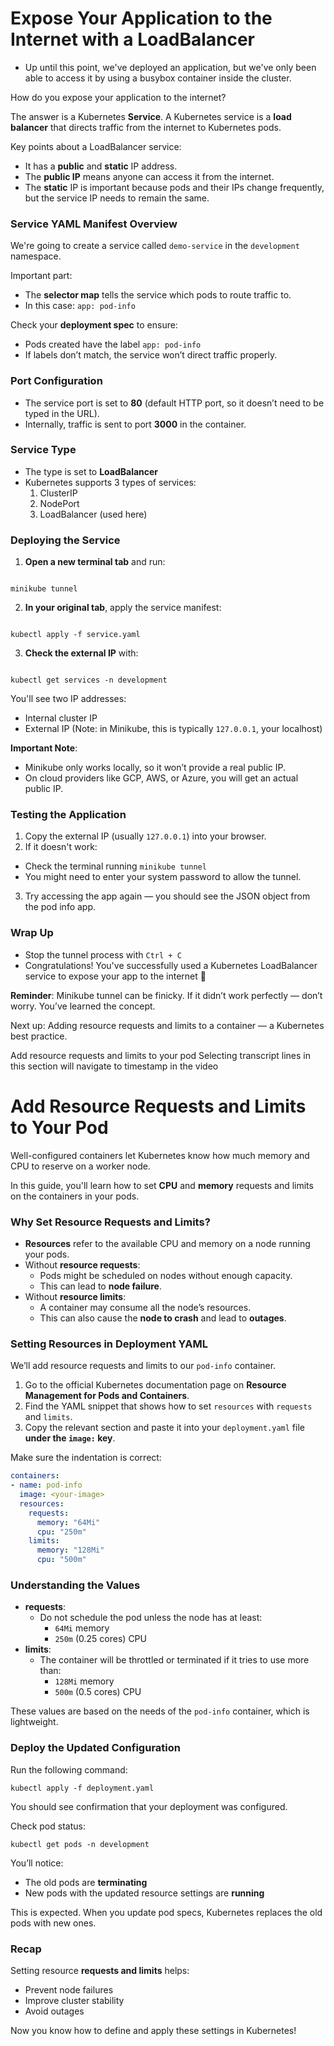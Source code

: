 # Expose Your Application to the Internet with a LoadBalancer

- Up until this point, we've deployed an application, but we've only been able to access it by using a busybox container inside the cluster.

How do you expose your application to the internet?

The answer is a Kubernetes **Service**. A Kubernetes service is a **load balancer** that directs traffic from the internet to Kubernetes pods.

Key points about a LoadBalancer service:

- It has a **public** and **static** IP address.
- The **public IP** means anyone can access it from the internet.
- The **static** IP is important because pods and their IPs change frequently, but the service IP needs to remain the same.

### Service YAML Manifest Overview

We're going to create a service called `demo-service` in the `development` namespace.

Important part:

- The **selector map** tells the service which pods to route traffic to.
- In this case: `app: pod-info`

Check your **deployment spec** to ensure:

- Pods created have the label `app: pod-info`
- If labels don’t match, the service won’t direct traffic properly.

### Port Configuration

- The service port is set to **80** (default HTTP port, so it doesn’t need to be typed in the URL).
- Internally, traffic is sent to port **3000** in the container.

### Service Type

- The type is set to **LoadBalancer**
- Kubernetes supports 3 types of services:
  1. ClusterIP
  2. NodePort
  3. LoadBalancer (used here)

### Deploying the Service

1. **Open a new terminal tab** and run:

```

minikube tunnel

```

2. **In your original tab**, apply the service manifest:

```

kubectl apply -f service.yaml

```

3. **Check the external IP** with:

```

kubectl get services -n development

```

You'll see two IP addresses:

- Internal cluster IP
- External IP (Note: in Minikube, this is typically `127.0.0.1`, your localhost)

**Important Note**:

- Minikube only works locally, so it won’t provide a real public IP.
- On cloud providers like GCP, AWS, or Azure, you will get an actual public IP.

### Testing the Application

1. Copy the external IP (usually `127.0.0.1`) into your browser.
2. If it doesn't work:

- Check the terminal running `minikube tunnel`
- You might need to enter your system password to allow the tunnel.

3. Try accessing the app again — you should see the JSON object from the pod info app.

### Wrap Up

- Stop the tunnel process with `Ctrl + C`
- Congratulations! You've successfully used a Kubernetes LoadBalancer service to expose your app to the internet 🎉

**Reminder**:
Minikube tunnel can be finicky. If it didn’t work perfectly — don’t worry. You’ve learned the concept.

Next up: Adding resource requests and limits to a container — a Kubernetes best practice.

Add resource requests and limits to your pod
Selecting transcript lines in this section will navigate to timestamp in the video

# Add Resource Requests and Limits to Your Pod


Well-configured containers let Kubernetes know how much memory and CPU to reserve on a worker node.

In this guide, you'll learn how to set **CPU** and **memory** requests and limits on the containers in your pods.

### Why Set Resource Requests and Limits?

- **Resources** refer to the available CPU and memory on a node running your pods.
- Without **resource requests**:
  - Pods might be scheduled on nodes without enough capacity.
  - This can lead to **node failure**.
- Without **resource limits**:
  - A container may consume all the node’s resources.
  - This can also cause the **node to crash** and lead to **outages**.

### Setting Resources in Deployment YAML

We’ll add resource requests and limits to our `pod-info` container.

1. Go to the official Kubernetes documentation page on **Resource Management for Pods and Containers**.
2. Find the YAML snippet that shows how to set `resources` with `requests` and `limits`.
3. Copy the relevant section and paste it into your `deployment.yaml` file **under the `image:` key**.

Make sure the indentation is correct:
```yaml
containers:
- name: pod-info
  image: <your-image>
  resources:
    requests:
      memory: "64Mi"
      cpu: "250m"
    limits:
      memory: "128Mi"
      cpu: "500m"
````

### Understanding the Values

- **requests**:
  - Do not schedule the pod unless the node has at least:
    - `64Mi` memory
    - `250m` (0.25 cores) CPU
- **limits**:
  - The container will be throttled or terminated if it tries to use more than:
    - `128Mi` memory
    - `500m` (0.5 cores) CPU

These values are based on the needs of the `pod-info` container, which is lightweight.

### Deploy the Updated Configuration

Run the following command:

```
kubectl apply -f deployment.yaml
```

You should see confirmation that your deployment was configured.

Check pod status:

```
kubectl get pods -n development
```

You’ll notice:

- The old pods are **terminating**
- New pods with the updated resource settings are **running**

This is expected. When you update pod specs, Kubernetes replaces the old pods with new ones.

### Recap

Setting resource **requests and limits** helps:

- Prevent node failures
- Improve cluster stability
- Avoid outages

Now you know how to define and apply these settings in Kubernetes!
